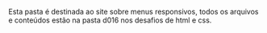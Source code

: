 Esta pasta é destinada ao site sobre menus responsivos, todos os arquivos e conteúdos estão na pasta d016 nos desafios de html e css.